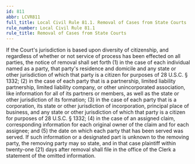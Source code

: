 ```yaml
---
id: 811
abbr: LCVR811
full_title: Local Civil Rule 81.1. Removal of Cases from State Courts
rule_number: Local Civil Rule 81.1
rule_title: Removal of Cases from State Courts
---
```


If the Court's jurisdiction is based upon diversity of citizenship, and regardless of whether or
not service of process has been effected on all parties, the notice of removal shall set forth (1) in the
case of each individual named as a party, that party's residence and domicile and any state or other
jurisdiction of which that party is a citizen for purposes of 28 U.S.C. § 1332; (2) in the case of each
party that is a partnership, limited liability partnership, limited liability company, or other
unincorporated association, like information for all of its partners or members, as well as the state or
other jurisdiction of its formation; (3) in the case of each party that is a corporation, its state or other
jurisdiction of incorporation, principal place of business, and any state or other jurisdiction of which
that party is a citizen for purposes of 28 U.S.C. § 1332; (4) in the case of an assigned claim,
corresponding information for each original owner of the claim and for each assignee; and (5) the 
date on which each party that has been served was served. If such information or a designated part
is unknown to the removing party, the removing party may so state, and in that case plaintiff within
twenty-one (21) days after removal shall file in the office of the Clerk a statement of the omitted
information.